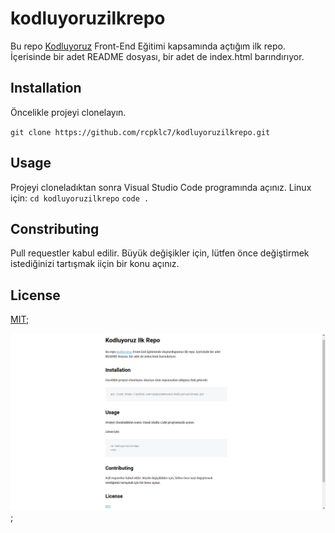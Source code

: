 # kodluyoruzilkrepo
Bu repo [Kodluyoruz](https://www.kodluyoruz.org/) Front-End Eğitimi kapsamında açtığım ilk repo. İçerisinde bir adet README dosyası, bir adet de index.html barındırıyor.

## Installation

Öncelikle projeyi clonelayın.

`git clone https://github.com/rcpklc7/kodluyoruzilkrepo.git`

## Usage
Projeyi cloneladıktan sonra Visual Studio Code programında açınız.
Linux için:
`cd kodluyoruzilkrepo`
`code .`

## Constributing 
Pull requestler kabul edilir.  Büyük değişikler için, lütfen önce değiştirmek
istediğinizi tartışmak iiçin bir konu açınız.

## License
[MIT](https://opensource.org/licenses/MIT);

![Örnek resim](https://raw.githubusercontent.com/Kodluyoruz/taskforce/main/git/odev1/figures/markdown.png);
